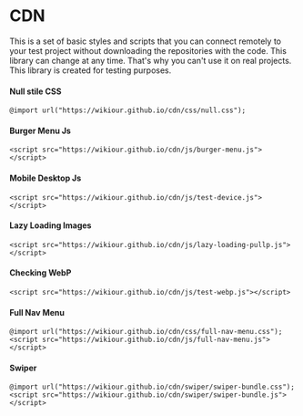 # CDN

This is a set of basic styles and scripts that you can connect remotely to your test project without downloading the repositories with the code. This library can change at any time. That's why you can't use it on real projects. This library is created for testing purposes.

#### Null stile CSS
```
@import url("https://wikiour.github.io/cdn/css/null.css");
```

#### Burger Menu Js
```
<script src="https://wikiour.github.io/cdn/js/burger-menu.js"></script>
```

#### Mobile Desktop Js
```
<script src="https://wikiour.github.io/cdn/js/test-device.js"></script>
```

#### Lazy Loading Images
```
<script src="https://wikiour.github.io/cdn/js/lazy-loading-pullp.js"></script>
```

#### Checking WebP
```
<script src="https://wikiour.github.io/cdn/js/test-webp.js"></script>
```

#### Full Nav Menu
```
@import url("https://wikiour.github.io/cdn/css/full-nav-menu.css");
<script src="https://wikiour.github.io/cdn/js/full-nav-menu.js"></script>
```

#### Swiper
```
@import url("https://wikiour.github.io/cdn/swiper/swiper-bundle.css");
<script src="https://wikiour.github.io/cdn/swiper/swiper-bundle.js"></script>
```

